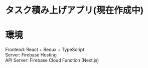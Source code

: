 # タスク積み上げアプリ(現在作成中)

# 環境

Frontend: React + Redux + TypeScript  
Server: Firebase Hosting  
API Server: Firebase Cloud Function (Next.js)
